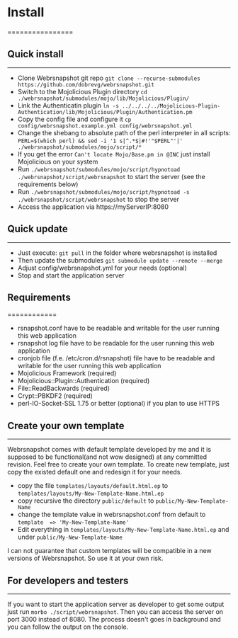 # Install
================



## Quick install
----------------

* Clone Webrsnapshot git repo `git clone --recurse-submodules https://github.com/dobrevg/webrsnapshot.git`
* Switch to the Mojolicious Plugin directory `cd ./webrsnapshot/submodules/mojo/lib/Mojolicious/Plugin/`
* Link the Authenticatin plugin `ln -s ../../../../Mojolicious-Plugin-Authentication/lib/Mojolicious/Plugin/Authentication.pm`
* Copy the config file and configure it `cp config/webrsnapshot.example.yml config/webrsnapshot.yml`
* Change the shebang to absolute path of the perl interpreter in all scripts: `PERL=$(which perl) && sed -i '1 s|^.*$|#!'"$PERL"'|' ./webrsnapshot/submodules/mojo/script/*`
* If you get the error `Can't locate Mojo/Base.pm in @INC` just install Mojolicious on your system 
* Run `./webrsnapshot/submodules/mojo/script/hypnotoad ./webrsnapshot/script/webrsnapshot` to start the server (see the requirements below)
* Run `./webrsnapshot/submodules/mojo/script/hypnotoad -s ./webrsnapshot/script/webrsnapshot` to stop the server
* Access the application via https://myServerIP:8080


## Quick update
----------------

* Just execute: `git pull` in the folder where webrsnapshot is installed
* Then update the submodules `git submodule update --remote --merge`
* Adjust config/webrsnapshot.yml for your needs (optional)
* Stop and start the application server


## Requirements
============ 

* rsnapshot.conf have to be readable and writable for the user running this web application
* rsnapshot log file have to be readable for the user running this web application
* cronjob file (f.e. /etc/cron.d/rsnapshot) file have to be readable and writable for the user running this web application
* Mojolicious Framework (required)
* Mojolicious::Plugin::Authentication (required)
* File::ReadBackwards (required)
* Crypt::PBKDF2 (required)
* perl-IO-Socket-SSL 1.75 or better (optional) if you plan to use HTTPS


## Create your own template
----------------

Webrsnapshot comes with default template developed by me and it is supposed to be functional(and not wow designed) at any committed revision. Feel free to create your own template. To create new template, just copy the existed default one and redesign it for your needs.

* copy the file `templates/layouts/default.html.ep` to `templates/layouts/My-New-Template-Name.html.ep`
* copy recursive the directory `public/default` to `public/My-New-Template-Name`
* change the template value in webrsnapshot.conf from default to `template  => 'My-New-Template-Name'`
* Edit everything in `templates/layouts/My-New-Template-Name.html.ep` and under `public/My-New-Template-Name`

I can not guarantee that custom templates will be compatible in a new versions of Webrsnapshot. So use it at your own risk.

## For developers and testers
----------------

If you want to start the application server as developer to get some output just run `morbo ./script/webrsnapshot`. Then you can access the server on port 3000 instead of 8080. The process doesn't goes in background and you can follow the output on the console. 
